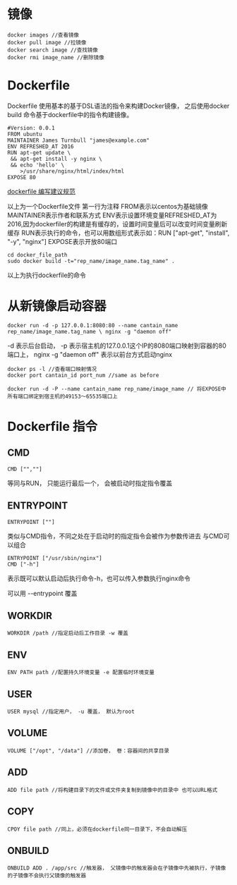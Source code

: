 # 镜像
    docker images //查看镜像
    docker pull image //拉镜像
    docker search image //查找镜像
    docker rmi image_name //删除镜像
# Dockerfile

Dockerfile 使用基本的基于DSL语法的指令来构建Docker镜像， 之后使用docker build 命令基于dockerfile中的指令构建镜像。

    #Version: 0.0.1
    FROM ubuntu
    MAINTAINER James Turnbull "james@example.com"
    ENV REFRESHED_AT 2016
    RUN apt-get update \
     && apt-get install -y nginx \
     && echo 'hello' \
        >/usr/share/nginx/html/index/html
    EXPOSE 80

[dockerfile 编写建议规范](https://docs.docker.com/engine/userguide/eng-image/dockerfile_best-practices/)

以上为一个Dockerfile文件
第一行为注释
FROM表示以centos为基础镜像
MAINTAINER表示作者和联系方式
ENV表示设置环境变量REFRESHED_AT为2016,因为dockerfiler的构建是有缓存的，设置时间变量后可以改变时间变量刷新缓存
RUN表示执行的命令，也可以用数组形式表示如：RUN ["apt-get", "install", "-y", "nginx"]
EXPOSE表示开放80端口

    cd docker_file_path
    sudo docker build -t="rep_name/image_name.tag_name" .

以上为执行dockerfile的命令

# 从新镜像启动容器
    docker run -d -p 127.0.0.1:8080:80 --name cantain_name rep_name/image_name.tag_name \ nginx -g "daemon off"

-d 表示后台启动， -p 表示宿主机的127.0.0.1这个IP的8080端口映射到容器的80端口上， nginx -g "daemon off" 表示以前台方式启动nginx

    docker ps -l //查看端口映射情况
    docker port cantain_id port_num //same as before

    docker run -d -P --name cantain_name rep_name/image_name // 将EXPOSE中所有端口绑定到宿主机的49153～65535端口上

# Dockerfile 指令
## CMD
    CMD ["",""]
等同与RUN， 只能运行最后一个， 会被启动时指定指令覆盖

## ENTRYPOINT
    ENTRYPOINT [""]
类似与CMD指令，不同之处在于启动时的指定指令会被作为参数传进去
与CMD可以组合

    ENTRYPOINT ["/usr/sbin/nginx"]
    CMD ["-h"]
表示既可以默认启动后执行命令-h，也可以传入参数执行nginx命令

可以用 --entrypoint 覆盖

## WORKDIR
    WORKDIR /path //指定启动后工作目录 -w 覆盖

## ENV
    ENV PATH path //配置持久环境变量 -e 配置临时环境变量

## USER
    USER mysql //指定用户， -u 覆盖， 默认为root

## VOLUME
    VOLUME ["/opt", "/data"] //添加卷， 卷：容器间的共享目录

## ADD
    ADD file path //将构建目录下的文件或文件夹复制到镜像中的目录中 也可以URL格式

## COPY
    CPOY file path //同上，必须在dockerfile同一目录下，不会自动解压

## ONBUILD
    ONBUILD ADD . /app/src //触发器， 父镜像中的触发器会在子镜像中先被执行，子镜像的子镜像不会执行父镜像的触发器
